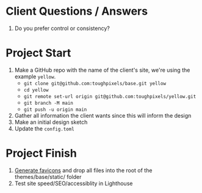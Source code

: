 # Client Questions / Answers

1. Do you prefer control or consistency?

# Project Start

1. Make a GitHub repo with the name of the client's site, we're using the example `yellow`.
    * `git clone git@github.com:toughpixels/base.git yellow`
    * `cd yellow`
    * `git remote set-url origin git@github.com:toughpixels/yellow.git`
    * `git branch -M main`
    * `git push -u origin main`
1. Gather all information the client wants since this will inform the design
1. Make an initial design sketch
1. Update the `config.toml`

# Project Finish

1. [Generate favicons](https://favicon.io/favicon-generator/) and drop all files into the root of the themes/base/static/ folder
2. Test site speed/SEO/accessiblity in Lighthouse
